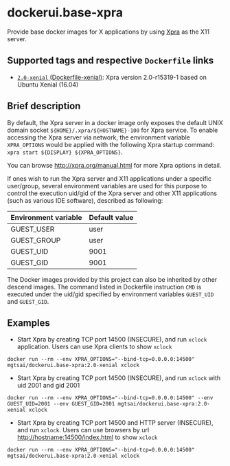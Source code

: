 <!--
    Copyright (C) 2017-2022, Joseph M. G. Tsai
    under the terms of the Apache License, Version 2.0 (ALv2),
    found at http://www.apache.org/licenses/LICENSE-2.0
-->

# dockerui.base-xpra

Provide base docker images for X applications by using [Xpra](https://xpra.org/) as the X11 server.


## Supported tags and respective `Dockerfile` links

* [`2.0-xenial` (Dockerfile-xenial)](https://github.com/mgtsai/dockerui.base-xpra/blob/master/Dockerfile-xenial):
  Xpra version 2.0-r15319-1 based on Ubuntu Xenial (16.04)


## Brief description

By default, the Xpra server in a docker image only exposes the default UNIX domain socket `${HOME}/.xpra/${HOSTNAME}-100`
for Xpra service.  To enable accessing the Xpra server via network, the environment variable `XPRA_OPTIONS` would be
applied with the following Xpra startup command: `xpra start ${DISPLAY} ${XPRA_OPTIONS}`.

You can browse <http://xpra.org/manual.html> for more Xpra options in detail.

If ones wish to run the Xpra server and X11 applications under a specific user/group, several environment variables
are used for this purpose to control the execution uid/gid of the Xpra server and other X11 applications (such as
various IDE software), described as following:

  Environment variable | Default value
  ---------------------|--------------
  GUEST_USER           | user
  GUEST_GROUP          | user
  GUEST_UID            | 9001
  GUEST_GID            | 9001

The Docker images provided by this project can also be inherited by other descend images.  The command listed in
Dockerfile instruction `CMD` is executed under the uid/gid specified by environment variables `GUEST_UID` and
`GUEST_GID`.


## Examples

* Start Xpra by creating TCP port 14500 (INSECURE), and run `xclock` application.  Users can use Xpra clients to show
`xclock`
```text
docker run --rm --env XPRA_OPTIONS="--bind-tcp=0.0.0.0:14500" mgtsai/dockerui.base-xpra:2.0-xenial xclock
```

* Start Xpra by creating TCP port 14500 (INSECURE), and run `xclock` with uid 2001 and gid 2001 
```text
docker run --rm --env XPRA_OPTIONS="--bind-tcp=0.0.0.0:14500" --env GUEST_UID=2001 --env GUEST_GID=2001 mgtsai/dockerui.base-xpra:2.0-xenial xclock
```

* Start Xpra by creating TCP port 14500 and HTTP server (INSECURE), and run `xclock`.  Users can use browsers by url
<http://hostname:14500/index.html> to show `xclock`
```text
docker run --rm --env XPRA_OPTIONS="--bind-tcp=0.0.0.0:14500" mgtsai/dockerui.base-xpra:2.0-xenial xclock
```
